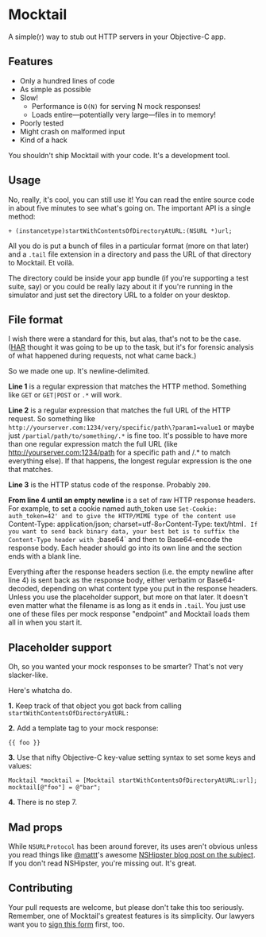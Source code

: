 # Mocktail

A simple(r) way to stub out HTTP servers in your Objective-C app.

## Features

- Only a hundred lines of code
- As simple as possible
- Slow!
	- Performance is `O(N)` for serving N mock responses!
	- Loads entire—potentially very large—files in to memory!
- Poorly tested
- Might crash on malformed input
- Kind of a hack

You shouldn't ship Mocktail with your code. It's a development tool.

## Usage

No, really, it's cool, you can still use it! You can read the entire source code in about five minutes to see what's going on. The important API is a single method:

    + (instancetype)startWithContentsOfDirectoryAtURL:(NSURL *)url;

All you do is put a bunch of files in a particular format (more on that later) and a `.tail` file extension in a directory and pass the URL of that directory to Mocktail. Et voilà.

The directory could be inside your app bundle (if you're supporting a test suite, say) or you could be really lazy about it if you're running in the simulator and just set the directory URL to a folder on your desktop.

## File format

I wish there were a standard for this, but alas, that's not to be the case. ([HAR](http://www.softwareishard.com/blog/har-12-spec/) thought it was going to be up to the task, but it's for forensic analysis of what happened during requests, not what came back.)

So we made one up. It's newline-delimited.

**Line 1** is a regular expression that matches the HTTP method. Something like `GET` or `GET|POST` or `.*` will work.

**Line 2** is a regular expression that matches the full URL of the HTTP request. So something like `http://yourserver.com:1234/very/specific/path\?param1=value1` or maybe just `/partial/path/to/something/.*` is fine too. It's possible to have more than one regular expression match the full URL (like http://yourserver.com:1234/path for a specific path and /.* to match everything else). If that happens, the longest regular expression is the one that matches.

**Line 3** is the HTTP status code of the response. Probably `200`.

**From line 4 until an empty newline** is a set of raw HTTP response headers. For example, to set a cookie named auth_token use `Set-Cookie: auth_token=42' and to give the HTTP/MIME type of the content use `Content-Type: application/json; charset=utf-8` or `Content-Type: text/html`. If you want to send back binary data, your best bet is to suffix the Content-Type header with `;base64` and then to Base64-encode the response body. Each header should go into its own line and the section ends with a blank line.

Everything after the response headers section (i.e. the empty newline after line 4) is sent back as the response body, either verbatim or Base64-decoded, depending on what content type you put in the response headers. Unless you use the placeholder support, but more on that later.
It doesn't even matter what the filename is as long as it ends in `.tail`. You just use one of these files per mock response "endpoint" and Mocktail loads them all in when you start it.

## Placeholder support

Oh, so you wanted your mock responses to be smarter? That's not very slacker-like.

Here's whatcha do.

**1.** Keep track of that object you got back from calling `startWithContentsOfDirectoryAtURL:`

**2.** Add a template tag to your mock response:

    {{ foo }}

**3.** Use that nifty Objective-C key-value setting syntax to set some keys and values:

    Mocktail *mocktail = [Mocktail startWithContentsOfDirectoryAtURL:url];
    mocktail[@"foo"] = @"bar";

**4.** There is no step 7.

## Mad props

While `NSURLProtocol` has been around forever, its uses aren't obvious unless you read things like [@mattt](http://github.com/mattt)'s awesome [NSHipster blog post on the subject](http://nshipster.com/nsurlprotocol/). If you don't read NSHipster, you're missing out. It's great.

## Contributing

Your pull requests are welcome, but please don't take this too seriously. Remember, one of Mocktail's greatest features is its simplicity. Our lawyers want you to [sign this form](https://spreadsheets.google.com/spreadsheet/viewform?formkey=dDViT2xzUHAwRkI3X3k5Z0lQM091OGc6MQ&ndplr=1) first, too.
